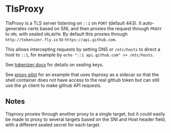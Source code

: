 # TlsProxy

TlsProxy is a TLS server listening on `::1` on `PORT` (default 443).
It auto-generates certs based on SNI, and then proxies the request through `PROXY` to `URL`
with sealed `URLAUTH`.
By default this proxies through `http://tokenizer.fly.io` to `https://api.github.com`.

This allows intercepting requests by setting DNS or `/etc/hosts` to direct a host to `::1`, for example by
`echo "::1 api.github.com" >> /etc/hosts`.

See [tokenizer docs](https://github.com/superfly/tokenizer) for details on sealing keys.

See [proxy pilot](https://github.com/timflyio/proxypilot) for an example that uses tlsproxy as a sidecar
so that the shell container does not have access to the real github token but can still use the `gh` client
to make github API requests.

## Notes

Tlsproxy proxies through another proxy to a single target, but it could easily be made to proxy
to several targets based on the SNI and Host header field, with a different sealed secret for each
target.
